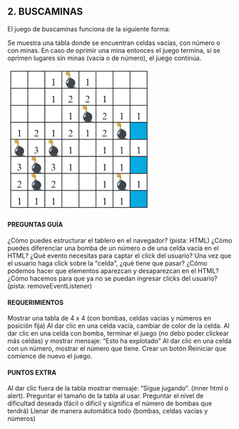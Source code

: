 ## 2. BUSCAMINAS
El juego de buscaminas funciona de la siguiente forma:

Se muestra una tabla donde se encuentran celdas vacías, con número o con minas. En caso de oprimir una mina entonces el juego termina, si se oprimen lugares sin minas (vacía o de número), el juego continúa.

![buscaminas](assets/images/buscaminas.png)

#### PREGUNTAS GUÍA
¿Cómo puedes estructurar el tablero en el navegador? (pista: HTML)
¿Cómo puedes diferenciar una bomba de un número o de una celda vacía en el HTML?
¿Qué evento necesitas para captar el click del usuario?
Una vez que el usuario haga click sobre la "celda", ¿qué tiene que pasar?
¿Cómo podemos hacer que elementos aparezcan y desaparezcan en el HTML?
¿Cómo hacemos para que ya no se puedan ingresar clicks del usuario? (pista: removeEventListener)
#### REQUERIMIENTOS
Mostrar una tabla de 4 x 4 (con bombas, celdas vacías y números en posición fija)
Al dar clic en una celda vacía, cambiar de color de la celda.
Al dar clic en una celda con bomba, terminar el juego (no debo poder clickear más celdas) y mostrar mensaje: “Esto ha explotado”
Al dar clic en una celda con un número, mostrar el número que tiene.
Crear un botón Reiniciar que comience de nuevo el juego.
#### PUNTOS EXTRA
Al dar clic fuera de la tabla mostrar mensaje: “Sigue jugando”. (inner html o alert).
Preguntar el tamaño de la tabla al usar.
Preguntar el nivel de dificultad deseada (fácil o difícil y significa el número de bombas que tendrá)
Llenar de manera automática todo (bombas, celdas vacías y números)